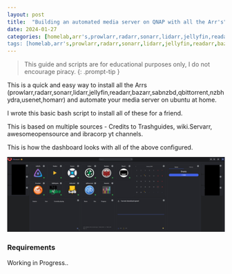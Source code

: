 ```yaml
---
layout: post
title:  "Building an automated media server on QNAP with all the Arr's"
date: 2024-01-27
categories: [homelab,arr's,prowlarr,radarr,sonarr,lidarr,jellyfin,readarr,bazarr,sabnzbd,qbittorrent,nzbhydra,usenet,homarr] #tags and categories needs to be lowercase and separated by commas
tags: [homelab,arr's,prowlarr,radarr,sonarr,lidarr,jellyfin,readarr,bazarr,sabnzbd,qbittorrent,nzbhydra,usenet,homarr]
---
```


> This guide and scripts are for educational purposes only, I do not encourage piracy.
{: .prompt-tip }

This is a quick and easy way to install all the Arrs (prowlarr,radarr,sonarr,lidarr,jellyfin,readarr,bazarr,sabnzbd,qbittorrent,nzbhydra,usenet,homarr) and automate your media server on ubuntu at home.

I wrote this basic bash script to install all of these for a friend.

This is based on multiple sources - Credits to Trashguides, wiki.Servarr, awesomeopensource and ibracorp yt channels.

This is how the dashboard looks with all of the above configured.

![homarr_dashboard](/assets/img/homar.png)

### Requirements

Working in Progress..
```
